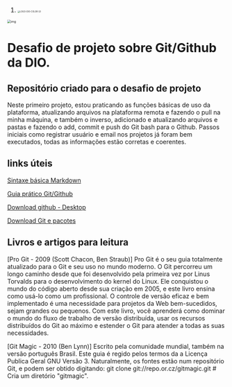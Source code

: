 1. <img src="C:\Users\lucas\Downloads\LOGO-DIO-COLOR (2).png" alt="LOGO-DIO-COLOR (2)" style="zoom: 33%;" />

<img src="https://hermes.digitalinnovation.one/companies/0018735d-ee63-4064-bc29-55a2ef0f0ff0.png" alt="img" style="zoom:50%;" />



# Desafio de projeto sobre Git/Github da DIO.



## Repositório criado para o desafio de projeto



Neste primeiro projeto, estou praticando as funções básicas de uso da plataforma, atualizando arquivos na plataforma remota e fazendo o pull na minha máquina, e também o inverso, adicionado e atualizando arquivos e pastas e fazendo o add, commit e push do Git bash para o Github. Passos iniciais como registrar usuário e email nos projetos já foram bem executados, todas as informações estão corretas e coerentes. 



## links úteis

[Sintaxe básica Markdown](https://www.markdownguide.org/)

[Guia prático Git/Github](https://rogerdudler.github.io/git-guide/index.pt_BR.html)

[Download github - Desktop](https://desktop.github.com/)

[Download Git e pacotes](https://git-scm.com/downloads)


## Livros e artigos para leitura

[Pro Git - 2009 (Scott Chacon, Ben Straub)]
Pro Git é o seu guia totalmente atualizado para o Git e seu uso no mundo moderno. O Git percorreu um longo caminho desde que foi desenvolvido pela primeira vez por Linus Torvalds para o desenvolvimento do kernel do Linux. Ele conquistou o mundo do código aberto desde sua criação em 2005, e este livro ensina como usá-lo como um profissional.
O controle de versão eficaz e bem implementado é uma necessidade para projetos da Web bem-sucedidos, sejam grandes ou pequenos. Com este livro, você aprenderá como dominar o mundo do fluxo de trabalho de versão distribuída, usar os recursos distribuídos do Git ao máximo e estender o Git para atender a todas as suas necessidades.

[Git Magic - 2010 (Ben Lynn)]
Escrito pela comunidade mundial, também na versão português Brasil.
Este guia é regido pelos termos da a Licença Publica Geral GNU Versão 3. Naturalmente, os fontes estão num repositório Git, e podem ser obtido digitando:
git clone git://repo.or.cz/gitmagic.git    # Cria um diretório "gitmagic".
